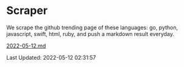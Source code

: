 # Scraper

We scrape the github trending page of these languages: go, python, javascript, swift, html, ruby, and push a markdown result everyday.

[2022-05-12.md](https://github.com/henson/Scraper/blob/master/2022-05-12.md)

Last Updated: 2022-05-12 02:31:57